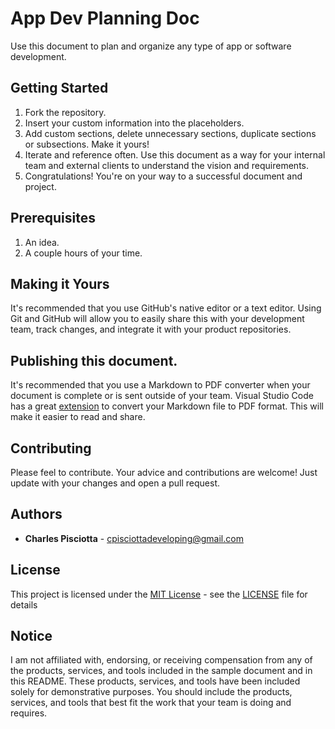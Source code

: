 # App Dev Planning Doc

Use this document to plan and organize any type of app or software development. 

## Getting Started

1. Fork the repository.
2. Insert your custom information into the placeholders.
3. Add custom sections, delete unnecessary sections, duplicate sections or subsections. Make it yours!
4. Iterate and reference often. Use this document as a way for your internal team and external clients to understand the vision and requirements.
5. Congratulations! You're on your way to a successful document and project.

## Prerequisites

1. An idea.
2. A couple hours of your time.

## Making it Yours

It's recommended that you use GitHub's native editor or a text editor. Using Git and GitHub will allow you to easily share this with your development team, track changes, and integrate it with your product repositories.

## Publishing this document.

It's recommended that you use a Markdown to PDF converter when your document is complete or is sent outside of your team. Visual Studio Code has a great [extension](https://marketplace.visualstudio.com/items?itemName=yzane.markdown-pdf) to convert your Markdown file to PDF format. This will make it easier to read and share.

## Contributing

Please feel to contribute. Your advice and contributions are welcome! Just update with your changes and open a pull request.

## Authors

- **Charles Pisciotta** - cpisciottadeveloping@gmail.com

## License

This project is licensed under the [MIT License](https://choosealicense.com/licenses/mit/) - see the [LICENSE](LICENSE) file for details

## Notice

I am not affiliated with, endorsing, or receiving compensation from any of the products, services, and tools included in the sample document and in this README. These products, services, and tools have been included solely for demonstrative purposes. You should include the products, services, and tools that best fit the work that your team is doing and requires.
